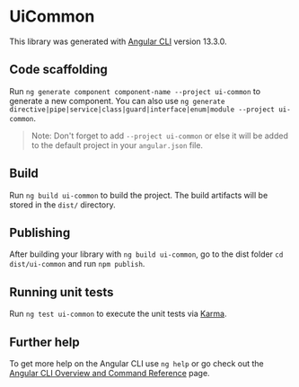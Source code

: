 # UiCommon

This library was generated with [Angular CLI](https://github.com/angular/angular-cli) version 13.3.0.

## Code scaffolding

Run `ng generate component component-name --project ui-common` to generate a new component. You can also use `ng generate directive|pipe|service|class|guard|interface|enum|module --project ui-common`.
> Note: Don't forget to add `--project ui-common` or else it will be added to the default project in your `angular.json` file. 

## Build

Run `ng build ui-common` to build the project. The build artifacts will be stored in the `dist/` directory.

## Publishing

After building your library with `ng build ui-common`, go to the dist folder `cd dist/ui-common` and run `npm publish`.

## Running unit tests

Run `ng test ui-common` to execute the unit tests via [Karma](https://karma-runner.github.io).

## Further help

To get more help on the Angular CLI use `ng help` or go check out the [Angular CLI Overview and Command Reference](https://angular.io/cli) page.
